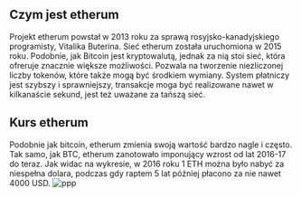 ## Czym jest etherum

Projekt etherum powstał w 2013 roku za sprawą rosyjsko-kanadyjskiego programisty, Vitalika Buterina. Sieć etherum została uruchomiona w 2015 roku. Podobnie, jak Bitcoin jest kryptowalutą, jednak za nią stoi sieć, która ofreruje znacznie większe możliwości. Pozwala na tworzenie niezliczonej liczby tokenów, które także mogą być środkiem wymiany. System płatniczy jest szybszy i sprawniejszy, transakcje moga być realizowane nawet w kilkanaście sekund, jest też uważane za tańszą sieć.

## Kurs etherum

Podobnie jak bitcoin, etherum zmienia swoją wartość bardzo nagle i często. Tak samo, jak BTC, etherum zanotowało imponujący wzrost od lat 2016-17 do teraz. Jak widac na wykresie, w 2016 roku 1 ETH można było nabyć za niespełna dolara, podczas gdy raptem 5 lat później płacono za nie nawet 4000 USD.
<img src="Tu podaj względną ścieżkę dostępu do obrazka" alt="ppp">
